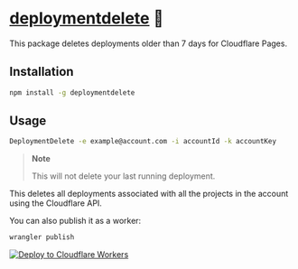 # [deploymentdelete] 🚮

This package deletes deployments older than 7 days for Cloudflare Pages.

## Installation

```sh
npm install -g deploymentdelete
```

## Usage

```sh
DeploymentDelete -e example@account.com -i accountId -k accountKey
```

> **Note**
>
> This will not delete your last running deployment.

This deletes all deployments associated with all the projects in the account
using the Cloudflare API.

You can also publish it as a worker:

```sh
wrangler publish
```

[![Deploy to Cloudflare Workers](https://deploy.workers.cloudflare.com/button)](https://deploy.workers.cloudflare.com/?url=https://github.com/NikolaRHristov/DeleteDeployment)

[deploymentdelete]: https://npmjs.org/deploymentdelete
